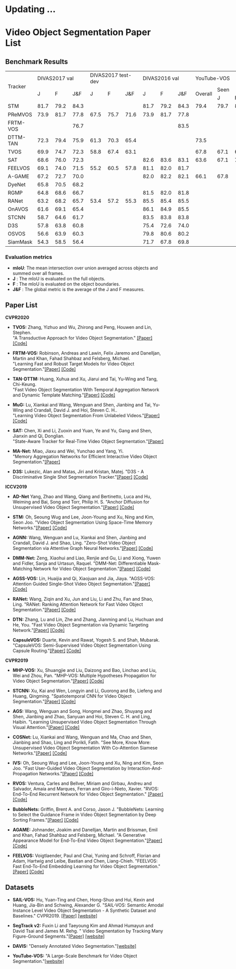 # Updating ...

# Video Object Segmentation Paper List

## Benchmark Results

  <table width="1194" border="0" cellpadding="0" cellspacing="0" style='width:895.50pt;border-collapse:collapse;table-layout:fixed;'>
   <col width="136" class="xl65" style='mso-width-source:userset;mso-width-alt:3481;'/>
   <col width="57" span="3" class="xl66" style='mso-width-source:userset;mso-width-alt:1459;'/>
   <col width="57" span="3" class="xl67" style='mso-width-source:userset;mso-width-alt:1459;'/>
   <col width="57" span="3" class="xl66" style='mso-width-source:userset;mso-width-alt:1459;'/>
   <col width="57" span="4" class="xl68" style='mso-width-source:userset;mso-width-alt:1459;'/>
   <col width="42" class="xl68" style='mso-width-source:userset;mso-width-alt:1075;'/>
   <col width="57" class="xl69" style='mso-width-source:userset;mso-width-alt:1459;'/>
   <col width="109" span="16368" class="xl65" style='mso-width-source:userset;mso-width-alt:2790;'/>
   <tr height="18" style='height:13.50pt;'>
    <td class="xl70" height="54" width="136" rowspan="3" style='height:40.50pt;width:102.00pt;' x:str>Tracker</td>
    <td class="xl71" width="171" colspan="3" style='width:128.25pt;' x:str>DIVAS2017 val</td>
    <td class="xl72" width="171" colspan="3" style='width:128.25pt;' x:str>DIVAS2017 test-dev</td>
    <td class="xl71" width="171" colspan="3" style='width:128.25pt;' x:str>DIVAS2016 val</td>
    <td class="xl74" width="270" colspan="5" style='width:202.50pt;' x:str>YouTube-VOS</td>
    <td class="xl75" width="57" rowspan="3" style='width:42.75pt;border-right:.5pt solid windowtext;border-bottom:.5pt solid windowtext;' x:str>Speed (FPS)</td>
    <td class="xl78" width="109" rowspan="3" style='width:81.75pt;border-right:.5pt solid windowtext;border-bottom:.5pt solid windowtext;' x:str>Paper</td>
    <td class="xl78" width="109" rowspan="3" style='width:81.75pt;border-right:.5pt solid windowtext;border-bottom:.5pt solid windowtext;' x:str>Code</td>
   </tr>
   <tr height="18" style='height:13.50pt;'>
    <td class="xl71" rowspan="2" x:str>J</td>
    <td class="xl71" rowspan="2" x:str>F</td>
    <td class="xl71" rowspan="2" x:str>J&amp;F</td>
    <td class="xl72" rowspan="2" x:str>J</td>
    <td class="xl72" rowspan="2" x:str>F</td>
    <td class="xl72" rowspan="2" x:str>J&amp;F</td>
    <td class="xl71" rowspan="2" x:str>J</td>
    <td class="xl71" rowspan="2" x:str>F</td>
    <td class="xl71" rowspan="2" x:str>J&amp;F</td>
    <td class="xl74" rowspan="2" x:str>Overall</td>
    <td class="xl74" colspan="2" x:str>Seen</td>
    <td class="xl74" colspan="2" x:str>Unseen</td>
   </tr>
   <tr height="18" style='height:13.50pt;'>
    <td class="xl74" x:str>J</td>
    <td class="xl74" x:str>F</td>
    <td class="xl74" x:str>J</td>
    <td class="xl74" x:str>F</td>
   </tr>
   <tr height="22" style='height:16.50pt;'>
    <td class="xl70" height="22" style='height:16.50pt;' x:str>STM</td>
    <td class="xl66" x:num="81.700000000000003">81.7<span style='mso-spacerun:yes;'>&nbsp;</span></td>
    <td class="xl66" x:num="79.200000000000003">79.2<span style='mso-spacerun:yes;'>&nbsp;</span></td>
    <td class="xl66" x:num="84.299999999999997">84.3<span style='mso-spacerun:yes;'>&nbsp;</span></td>
    <td class="xl67"></td>
    <td class="xl67" colspan="2" style='mso-ignore:colspan;'></td>
    <td class="xl66" x:num="81.700000000000003">81.7<span style='mso-spacerun:yes;'>&nbsp;</span></td>
    <td class="xl66" x:num="79.200000000000003">79.2<span style='mso-spacerun:yes;'>&nbsp;</span></td>
    <td class="xl66" x:num="84.299999999999997">84.3<span style='mso-spacerun:yes;'>&nbsp;</span></td>
    <td class="xl68" x:num="79.400000000000006">79.4<span style='mso-spacerun:yes;'>&nbsp;</span></td>
    <td class="xl68" x:num="79.700000000000003">79.7<span style='mso-spacerun:yes;'>&nbsp;</span></td>
    <td class="xl68" x:num="84.200000000000003">84.2<span style='mso-spacerun:yes;'>&nbsp;</span></td>
    <td class="xl68" x:num="72.799999999999997">72.8<span style='mso-spacerun:yes;'>&nbsp;</span></td>
    <td class="xl68" x:num="80.900000000000006">80.9<span style='mso-spacerun:yes;'>&nbsp;</span></td>
    <td class="xl69" x:num="6.25">6.3<span style='mso-spacerun:yes;'>&nbsp;</span></td>
    <td class="xl81" x:str><a href="https://openaccess.thecvf.com/content_ICCV_2019/papers/Oh_Video_Object_Segmentation_Using_Space-Time_Memory_Networks_ICCV_2019_paper.pdf" target="_parent">ICCV2019</a></td>
    <td class="xl65"></td>
   </tr>
   <tr height="22" style='height:16.50pt;'>
    <td class="xl65" height="22" style='height:16.50pt;' x:str>PReMVOS</td>
    <td class="xl66" x:num="73.900000000000006">73.9<span style='mso-spacerun:yes;'>&nbsp;</span></td>
    <td class="xl66" x:num="81.700000000000003">81.7<span style='mso-spacerun:yes;'>&nbsp;</span></td>
    <td class="xl66" x:num="77.799999999999997">77.8<span style='mso-spacerun:yes;'>&nbsp;</span></td>
    <td class="xl67" x:num="67.5">67.5<span style='mso-spacerun:yes;'>&nbsp;</span></td>
    <td class="xl67" x:num="75.700000000000003">75.7<span style='mso-spacerun:yes;'>&nbsp;</span></td>
    <td class="xl67" x:num="71.599999999999994">71.6<span style='mso-spacerun:yes;'>&nbsp;</span></td>
    <td class="xl66" x:num="73.900000000000006">73.9<span style='mso-spacerun:yes;'>&nbsp;</span></td>
    <td class="xl66" x:num="81.700000000000003">81.7<span style='mso-spacerun:yes;'>&nbsp;</span></td>
    <td class="xl66" x:num="77.799999999999997">77.8<span style='mso-spacerun:yes;'>&nbsp;</span></td>
    <td class="xl68"></td>
    <td class="xl68" colspan="4" style='mso-ignore:colspan;'></td>
    <td class="xl69" x:num="0.029999999999999999">0.0<span style='mso-spacerun:yes;'>&nbsp;</span></td>
    <td class="xl81" x:str><a href="https://arxiv.org/abs/1807.09190" target="_parent">ACCV2018</a></td>
    <td class="xl81" x:str><a href="https://github.com/JonathonLuiten/PReMVOS" target="_parent">Code</a></td>
   </tr>
   <tr height="22" style='height:16.50pt;'>
    <td class="xl65" height="22" style='height:16.50pt;' x:str>FRTM-VOS</td>
    <td class="xl66" colspan="2" style='mso-ignore:colspan;'></td>
    <td class="xl66" x:num="76.700000000000003">76.7<span style='mso-spacerun:yes;'>&nbsp;</span></td>
    <td class="xl67"></td>
    <td class="xl67" colspan="2" style='mso-ignore:colspan;'></td>
    <td class="xl66" colspan="2" style='mso-ignore:colspan;'></td>
    <td class="xl66" x:num="83.5">83.5<span style='mso-spacerun:yes;'>&nbsp;</span></td>
    <td class="xl68"></td>
    <td class="xl68" colspan="4" style='mso-ignore:colspan;'></td>
    <td class="xl69" x:num="21.899999999999999">21.9<span style='mso-spacerun:yes;'>&nbsp;</span></td>
    <td class="xl82" x:str><a href="https://openaccess.thecvf.com/content_CVPR_2020/papers/Robinson_Learning_Fast_and_Robust_Target_Models_for_Video_Object_Segmentation_CVPR_2020_paper.pdf" target="_parent">CVPR2020</a></td>
    <td class="xl81" x:str><a href="https://github.com/andr345/frtm-vos" target="_parent">Code</a></td>
   </tr>
   <tr height="22" style='height:16.50pt;'>
    <td class="xl65" height="22" style='height:16.50pt;' x:str>DTTM-TAN</td>
    <td class="xl66" x:num="72.299999999999997">72.3<span style='mso-spacerun:yes;'>&nbsp;</span></td>
    <td class="xl66" x:num="79.400000000000006">79.4<span style='mso-spacerun:yes;'>&nbsp;</span></td>
    <td class="xl66" x:num="75.900000000000006">75.9<span style='mso-spacerun:yes;'>&nbsp;</span></td>
    <td class="xl67" x:num="61.299999999999997">61.3<span style='mso-spacerun:yes;'>&nbsp;</span></td>
    <td class="xl67" x:num="70.299999999999997">70.3<span style='mso-spacerun:yes;'>&nbsp;</span></td>
    <td class="xl67" x:num="65.400000000000006">65.4<span style='mso-spacerun:yes;'>&nbsp;</span></td>
    <td class="xl66" colspan="3" style='mso-ignore:colspan;'></td>
    <td class="xl68" x:num="73.5">73.5<span style='mso-spacerun:yes;'>&nbsp;</span></td>
    <td class="xl68" colspan="4" style='mso-ignore:colspan;'></td>
    <td class="xl69" x:num="7.1399999999999997">7.1<span style='mso-spacerun:yes;'>&nbsp;</span></td>
    <td class="xl81" x:str><a href="https://openaccess.thecvf.com/content_CVPR_2020/papers/Huang_Fast_Video_Object_Segmentation_With_Temporal_Aggregation_Network_and_Dynamic_CVPR_2020_paper.pdf" target="_parent">CVPR2020</a></td>
    <td class="xl81" x:str><a href="https://xuhuaking.github.io/Fast-VOS-DTTM-TAN/" target="_parent">Code</a></td>
   </tr>
   <tr height="22" style='height:16.50pt;'>
    <td class="xl65" height="22" style='height:16.50pt;' x:str>TVOS</td>
    <td class="xl66" x:num="69.900000000000006">69.9<span style='mso-spacerun:yes;'>&nbsp;</span></td>
    <td class="xl66" x:num="74.700000000000003">74.7<span style='mso-spacerun:yes;'>&nbsp;</span></td>
    <td class="xl66" x:num="72.299999999999997">72.3<span style='mso-spacerun:yes;'>&nbsp;</span></td>
    <td class="xl67" x:num="58.799999999999997">58.8<span style='mso-spacerun:yes;'>&nbsp;</span></td>
    <td class="xl67" x:num="67.400000000000006">67.4<span style='mso-spacerun:yes;'>&nbsp;</span></td>
    <td class="xl67" x:num="63.100000000000001">63.1<span style='mso-spacerun:yes;'>&nbsp;</span></td>
    <td class="xl66" colspan="3" style='mso-ignore:colspan;'></td>
    <td class="xl68" x:num="67.799999999999997">67.8<span style='mso-spacerun:yes;'>&nbsp;</span></td>
    <td class="xl68" x:num="67.099999999999994">67.1<span style='mso-spacerun:yes;'>&nbsp;</span></td>
    <td class="xl68" x:num="69.400000000000006">69.4<span style='mso-spacerun:yes;'>&nbsp;</span></td>
    <td class="xl68" x:num="63">63.0<span style='mso-spacerun:yes;'>&nbsp;</span></td>
    <td class="xl68" x:num="71.599999999999994">71.6<span style='mso-spacerun:yes;'>&nbsp;</span></td>
    <td class="xl69" x:num="37">37.0<span style='mso-spacerun:yes;'>&nbsp;</span></td>
    <td class="xl81" x:str><a href="https://openaccess.thecvf.com/content_CVPR_2020/papers/Zhang_A_Transductive_Approach_for_Video_Object_Segmentation_CVPR_2020_paper.pdf" target="_parent">CVPR2020</a></td>
    <td class="xl81" x:str><a href="https://github.com/&#10;microsoft/transductive-vos.pytorch" target="_parent">Code</a></td>
   </tr>
   <tr height="22" style='height:16.50pt;'>
    <td class="xl65" height="22" style='height:16.50pt;' x:str>SAT</td>
    <td class="xl66" x:num="68.599999999999994">68.6<span style='mso-spacerun:yes;'>&nbsp;</span></td>
    <td class="xl66" x:num="76">76.0<span style='mso-spacerun:yes;'>&nbsp;</span></td>
    <td class="xl66" x:num="72.299999999999997">72.3<span style='mso-spacerun:yes;'>&nbsp;</span></td>
    <td class="xl67"></td>
    <td class="xl67" colspan="2" style='mso-ignore:colspan;'></td>
    <td class="xl66" x:num="82.599999999999994">82.6<span style='mso-spacerun:yes;'>&nbsp;</span></td>
    <td class="xl66" x:num="83.599999999999994">83.6<span style='mso-spacerun:yes;'>&nbsp;</span></td>
    <td class="xl66" x:num="83.099999999999994">83.1<span style='mso-spacerun:yes;'>&nbsp;</span></td>
    <td class="xl68" x:num="63.600000000000001">63.6<span style='mso-spacerun:yes;'>&nbsp;</span></td>
    <td class="xl68" x:num="67.099999999999994">67.1<span style='mso-spacerun:yes;'>&nbsp;</span></td>
    <td class="xl68" x:num="70.200000000000003">70.2<span style='mso-spacerun:yes;'>&nbsp;</span></td>
    <td class="xl68" x:num="55.299999999999997">55.3<span style='mso-spacerun:yes;'>&nbsp;</span></td>
    <td class="xl68" x:num="61.700000000000003">61.7<span style='mso-spacerun:yes;'>&nbsp;</span></td>
    <td class="xl69" x:num="39">39.0<span style='mso-spacerun:yes;'>&nbsp;</span></td>
    <td class="xl81" x:str><a href="http://openaccess.thecvf.com/content_CVPR_2020/papers/Chen_State-Aware_Tracker_for_Real-Time_Video_Object_Segmentation_CVPR_2020_paper.pdf" target="_parent">CVPR2020</a></td>
    <td class="xl65"></td>
   </tr>
   <tr height="22" style='height:16.50pt;'>
    <td class="xl65" height="22" style='height:16.50pt;' x:str>FEELVOS</td>
    <td class="xl66" x:num="69.099999999999994">69.1<span style='mso-spacerun:yes;'>&nbsp;</span></td>
    <td class="xl66" x:num="74">74.0<span style='mso-spacerun:yes;'>&nbsp;</span></td>
    <td class="xl66" x:num="71.5">71.5<span style='mso-spacerun:yes;'>&nbsp;</span></td>
    <td class="xl67" x:num="55.200000000000003">55.2<span style='mso-spacerun:yes;'>&nbsp;</span></td>
    <td class="xl67" x:num="60.5">60.5<span style='mso-spacerun:yes;'>&nbsp;</span></td>
    <td class="xl67" x:num="57.799999999999997">57.8<span style='mso-spacerun:yes;'>&nbsp;</span></td>
    <td class="xl66" x:num="81.099999999999994">81.1<span style='mso-spacerun:yes;'>&nbsp;</span></td>
    <td class="xl66" x:num="82">82.0<span style='mso-spacerun:yes;'>&nbsp;</span></td>
    <td class="xl66" x:num="81.700000000000003">81.7<span style='mso-spacerun:yes;'>&nbsp;</span></td>
    <td class="xl68"></td>
    <td class="xl68" colspan="4" style='mso-ignore:colspan;'></td>
    <td class="xl69" x:num="1.96">2.0<span style='mso-spacerun:yes;'>&nbsp;</span></td>
    <td class="xl81" x:str><a href="https://openaccess.thecvf.com/content_CVPR_2019/papers/Voigtlaender_FEELVOS_Fast_End-To-End_Embedding_Learning_for_Video_Object_Segmentation_CVPR_2019_paper.pdf" target="_parent">CVPR2019</a></td>
    <td class="xl81" x:str><a href="https://github.com/tensorflow/models/tree/master/research/feelvos" target="_parent">Code</a></td>
   </tr>
   <tr height="22" style='height:16.50pt;'>
    <td class="xl65" height="22" style='height:16.50pt;' x:str>A-GAME</td>
    <td class="xl66" x:num="67.200000000000003">67.2<span style='mso-spacerun:yes;'>&nbsp;</span></td>
    <td class="xl66" x:num="72.700000000000003">72.7<span style='mso-spacerun:yes;'>&nbsp;</span></td>
    <td class="xl66" x:num="70">70.0<span style='mso-spacerun:yes;'>&nbsp;</span></td>
    <td class="xl67"></td>
    <td class="xl67" colspan="2" style='mso-ignore:colspan;'></td>
    <td class="xl66" x:num="82">82.0<span style='mso-spacerun:yes;'>&nbsp;</span></td>
    <td class="xl66" x:num="82.200000000000003">82.2<span style='mso-spacerun:yes;'>&nbsp;</span></td>
    <td class="xl66" x:num="82.099999999999994">82.1<span style='mso-spacerun:yes;'>&nbsp;</span></td>
    <td class="xl68" x:num="66.099999999999994">66.1<span style='mso-spacerun:yes;'>&nbsp;</span></td>
    <td class="xl68" x:num="67.799999999999997">67.8<span style='mso-spacerun:yes;'>&nbsp;</span></td>
    <td class="xl68"></td>
    <td class="xl68" x:num="60.799999999999997">60.8<span style='mso-spacerun:yes;'>&nbsp;</span></td>
    <td class="xl68"></td>
    <td class="xl69" x:num="14.285">14.3<span style='mso-spacerun:yes;'>&nbsp;</span></td>
    <td class="xl82" x:str><a href="https://openaccess.thecvf.com/content_CVPR_2019/papers/Johnander_A_Generative_Appearance_Model_for_End-To-End_Video_Object_Segmentation_CVPR_2019_paper.pdf" target="_parent">CVPR2019</a></td>
    <td class="xl81" x:str><a href="https://github.com/joakimjohnander/agame-vos" target="_parent">Code</a></td>
   </tr>
   <tr height="22" style='height:16.50pt;'>
    <td class="xl65" height="22" style='height:16.50pt;' x:str>DyeNet</td>
    <td class="xl66" x:num="65.799999999999997">65.8<span style='mso-spacerun:yes;'>&nbsp;</span></td>
    <td class="xl66" x:num="70.5">70.5<span style='mso-spacerun:yes;'>&nbsp;</span></td>
    <td class="xl66" x:num="68.200000000000003">68.2<span style='mso-spacerun:yes;'>&nbsp;</span></td>
    <td class="xl67"></td>
    <td class="xl67" colspan="2" style='mso-ignore:colspan;'></td>
    <td class="xl66" colspan="3" style='mso-ignore:colspan;'></td>
    <td class="xl68" colspan="5" style='mso-ignore:colspan;'></td>
    <td class="xl69" x:num="0.42999999999999999">0.4<span style='mso-spacerun:yes;'>&nbsp;</span></td>
    <td class="xl81" x:str><a href="https://arxiv.org/abs/1803.04242" target="_parent">ECCV2018</a></td>
    <td class="xl65"></td>
   </tr>
   <tr height="22" style='height:16.50pt;'>
    <td class="xl65" height="22" style='height:16.50pt;' x:str>RGMP</td>
    <td class="xl66" x:num="64.799999999999997">64.8<span style='mso-spacerun:yes;'>&nbsp;</span></td>
    <td class="xl66" x:num="68.599999999999994">68.6<span style='mso-spacerun:yes;'>&nbsp;</span></td>
    <td class="xl66" x:num="66.700000000000003">66.7<span style='mso-spacerun:yes;'>&nbsp;</span></td>
    <td class="xl67" colspan="3" style='mso-ignore:colspan;'></td>
    <td class="xl73" x:num="81.5">81.5<span style='mso-spacerun:yes;'>&nbsp;</span></td>
    <td class="xl73" x:num="82">82.0<span style='mso-spacerun:yes;'>&nbsp;</span></td>
    <td class="xl73" x:num="81.75">81.8<span style='mso-spacerun:yes;'>&nbsp;</span></td>
    <td class="xl68"></td>
    <td class="xl68" colspan="4" style='mso-ignore:colspan;'></td>
    <td class="xl69" x:num="7.6920000000000002">7.7<span style='mso-spacerun:yes;'>&nbsp;</span></td>
    <td class="xl81" x:str><a href="https://openaccess.thecvf.com/content_cvpr_2018/CameraReady/1029.pdf" target="_parent">CVPR2018</a></td>
    <td class="xl81" x:str><a href="https://github.com/seoungwugoh/RGMP" target="_parent">Code</a></td>
   </tr>
   <tr height="22" style='height:16.50pt;'>
    <td class="xl65" height="22" style='height:16.50pt;' x:str>RANet</td>
    <td class="xl66" x:num="63.200000000000003">63.2<span style='mso-spacerun:yes;'>&nbsp;</span></td>
    <td class="xl66" x:num="68.200000000000003">68.2<span style='mso-spacerun:yes;'>&nbsp;</span></td>
    <td class="xl66" x:num="65.700000000000003">65.7<span style='mso-spacerun:yes;'>&nbsp;</span></td>
    <td class="xl67" x:num="53.399999999999999">53.4<span style='mso-spacerun:yes;'>&nbsp;</span></td>
    <td class="xl67" x:num="57.189999999999998">57.2<span style='mso-spacerun:yes;'>&nbsp;</span></td>
    <td class="xl67" x:num="55.299999999999997">55.3<span style='mso-spacerun:yes;'>&nbsp;</span></td>
    <td class="xl66" x:num="85.5">85.5<span style='mso-spacerun:yes;'>&nbsp;</span></td>
    <td class="xl66" x:num="85.400000000000006">85.4<span style='mso-spacerun:yes;'>&nbsp;</span></td>
    <td class="xl66" x:num="85.5">85.5<span style='mso-spacerun:yes;'>&nbsp;</span></td>
    <td class="xl68"></td>
    <td class="xl68" colspan="4" style='mso-ignore:colspan;'></td>
    <td class="xl69" x:num="30">30.0<span style='mso-spacerun:yes;'>&nbsp;</span></td>
    <td class="xl81" x:str><a href="https://openaccess.thecvf.com/content_ICCV_2019/papers/Wang_RANet_Ranking_Attention_Network_for_Fast_Video_Object_Segmentation_ICCV_2019_paper.pdf" target="_parent">ICCV2019</a></td>
    <td class="xl81" x:str><a href="https://github.com/Storife/RANet" target="_parent">Code</a></td>
   </tr>
   <tr height="22" style='height:16.50pt;'>
    <td class="xl65" height="22" style='height:16.50pt;' x:str>OnAVOS</td>
    <td class="xl66" x:num="61.600000000000001">61.6<span style='mso-spacerun:yes;'>&nbsp;</span></td>
    <td class="xl66" x:num="69.099999999999994">69.1<span style='mso-spacerun:yes;'>&nbsp;</span></td>
    <td class="xl66" x:num="65.349999999999994">65.4<span style='mso-spacerun:yes;'>&nbsp;</span></td>
    <td class="xl67"></td>
    <td class="xl67" colspan="2" style='mso-ignore:colspan;'></td>
    <td class="xl66" x:num="86.099999999999994">86.1<span style='mso-spacerun:yes;'>&nbsp;</span></td>
    <td class="xl66" x:num="84.900000000000006">84.9<span style='mso-spacerun:yes;'>&nbsp;</span></td>
    <td class="xl66" x:num="85.5">85.5<span style='mso-spacerun:yes;'>&nbsp;</span></td>
    <td class="xl68"></td>
    <td class="xl68" colspan="4" style='mso-ignore:colspan;'></td>
    <td class="xl69" x:num="0.10000000000000001">0.1<span style='mso-spacerun:yes;'>&nbsp;</span></td>
    <td class="xl81" x:str><a href="https://arxiv.org/pdf/1706.09364.pdf" target="_parent">BMCV2017</a></td>
    <td class="xl81" x:str><a href="https://github.com/Stocastico/OnAVOS" target="_parent">Code</a></td>
   </tr>
   <tr height="22" style='height:16.50pt;'>
    <td class="xl65" height="22" style='height:16.50pt;' x:str>STCNN</td>
    <td class="xl66" x:num="58.700000000000003">58.7<span style='mso-spacerun:yes;'>&nbsp;</span></td>
    <td class="xl66" x:num="64.599999999999994">64.6<span style='mso-spacerun:yes;'>&nbsp;</span></td>
    <td class="xl66" x:num="61.649999999999999">61.7<span style='mso-spacerun:yes;'>&nbsp;</span></td>
    <td class="xl67" colspan="3" style='mso-ignore:colspan;'></td>
    <td class="xl66" x:num="83.5">83.5<span style='mso-spacerun:yes;'>&nbsp;</span></td>
    <td class="xl66" x:num="83.799999999999997">83.8<span style='mso-spacerun:yes;'>&nbsp;</span></td>
    <td class="xl66" x:num="83.799999999999997">83.8<span style='mso-spacerun:yes;'>&nbsp;</span></td>
    <td class="xl68" colspan="5" style='mso-ignore:colspan;'></td>
    <td class="xl69" x:num="3.8999999999999999">3.9<span style='mso-spacerun:yes;'>&nbsp;</span></td>
    <td class="xl81" x:str><a href="https://openaccess.thecvf.com/content_CVPR_2019/papers/Xu_Spatiotemporal_CNN_for_Video_Object_Segmentation_CVPR_2019_paper.pdf" target="_parent">CVPR2019</a></td>
    <td class="xl81" x:str><a href="https://github.com/longyin880815/STCNN" target="_parent">Code</a></td>
   </tr>
   <tr height="22" style='height:16.50pt;'>
    <td class="xl65" height="22" style='height:16.50pt;' x:str>D3S</td>
    <td class="xl66" x:num="57.799999999999997">57.8<span style='mso-spacerun:yes;'>&nbsp;</span></td>
    <td class="xl66" x:num="63.799999999999997">63.8<span style='mso-spacerun:yes;'>&nbsp;</span></td>
    <td class="xl66" x:num="60.799999999999997">60.8<span style='mso-spacerun:yes;'>&nbsp;</span></td>
    <td class="xl67" colspan="3" style='mso-ignore:colspan;'></td>
    <td class="xl73" x:num="75.400000000000006">75.4<span style='mso-spacerun:yes;'>&nbsp;</span></td>
    <td class="xl73" x:num="72.599999999999994">72.6<span style='mso-spacerun:yes;'>&nbsp;</span></td>
    <td class="xl66" x:num="74">74.0<span style='mso-spacerun:yes;'>&nbsp;</span></td>
    <td class="xl68" colspan="5" style='mso-ignore:colspan;'></td>
    <td class="xl69" x:num="25">25.0<span style='mso-spacerun:yes;'>&nbsp;</span></td>
    <td class="xl81" x:str><a href="https://openaccess.thecvf.com/content_CVPR_2020/papers/Lukezic_D3S_-_A_Discriminative_Single_Shot_Segmentation_Tracker_CVPR_2020_paper.pdf" target="_parent">CVPR2020</a></td>
    <td class="xl81" x:str><a href="https://github.com/alanlukezic/d3s" target="_parent">Code</a></td>
   </tr>
   <tr height="22" style='height:16.50pt;'>
    <td class="xl65" height="22" style='height:16.50pt;' x:str>OSVOS</td>
    <td class="xl66" x:num="56.600000000000001">56.6<span style='mso-spacerun:yes;'>&nbsp;</span></td>
    <td class="xl66" x:num="63.899999999999999">63.9<span style='mso-spacerun:yes;'>&nbsp;</span></td>
    <td class="xl66" x:num="60.25">60.3<span style='mso-spacerun:yes;'>&nbsp;</span></td>
    <td class="xl67"></td>
    <td class="xl67" colspan="2" style='mso-ignore:colspan;'></td>
    <td class="xl66" x:num="79.799999999999997">79.8<span style='mso-spacerun:yes;'>&nbsp;</span></td>
    <td class="xl66" x:num="80.599999999999994">80.6<span style='mso-spacerun:yes;'>&nbsp;</span></td>
    <td class="xl66" x:num="80.189999999999998">80.2<span style='mso-spacerun:yes;'>&nbsp;</span></td>
    <td class="xl68"></td>
    <td class="xl68" colspan="4" style='mso-ignore:colspan;'></td>
    <td class="xl69" x:num="0.10000000000000001">0.1<span style='mso-spacerun:yes;'>&nbsp;</span></td>
    <td class="xl81" x:str><a href="https://openaccess.thecvf.com/content_cvpr_2017/papers/Caelles_One-Shot_Video_Object_CVPR_2017_paper.pdf" target="_parent">CVPR2017</a></td>
    <td class="xl81" x:str><a href="https://github.com/kmaninis/OSVOS-PyTorch" target="_parent">Code</a></td>
   </tr>
   <tr height="22" style='height:16.50pt;'>
    <td class="xl65" height="22" style='height:16.50pt;' x:str>SiamMask</td>
    <td class="xl66" x:num="54.299999999999997">54.3<span style='mso-spacerun:yes;'>&nbsp;</span></td>
    <td class="xl66" x:num="58.5">58.5<span style='mso-spacerun:yes;'>&nbsp;</span></td>
    <td class="xl66" x:num="56.399999999999999">56.4<span style='mso-spacerun:yes;'>&nbsp;</span></td>
    <td class="xl67"></td>
    <td class="xl67" colspan="2" style='mso-ignore:colspan;'></td>
    <td class="xl66" x:num="71.700000000000003">71.7<span style='mso-spacerun:yes;'>&nbsp;</span></td>
    <td class="xl66" x:num="67.799999999999997">67.8<span style='mso-spacerun:yes;'>&nbsp;</span></td>
    <td class="xl66" x:num="69.75">69.8<span style='mso-spacerun:yes;'>&nbsp;</span></td>
    <td class="xl68"></td>
    <td class="xl68" colspan="4" style='mso-ignore:colspan;'></td>
    <td class="xl69" x:num="55">55.0<span style='mso-spacerun:yes;'>&nbsp;</span></td>
    <td class="xl81" x:str><a href="https://openaccess.thecvf.com/content_CVPR_2019/papers/Wang_Fast_Online_Object_Tracking_and_Segmentation_A_Unifying_Approach_CVPR_2019_paper.pdf" target="_parent">CVPR2019</a></td>
    <td class="xl81" x:str><a href="https://github.com/foolwood/SiamMask" target="_parent">Code</a></td>
   </tr>
   <![if supportMisalignedColumns]>
    <tr width="0" style='display:none;'>
     <td width="136" style='width:102;'></td>
     <td width="57" style='width:43;'></td>
     <td width="57" style='width:43;'></td>
     <td width="57" style='width:43;'></td>
     <td width="57" style='width:43;'></td>
     <td width="42" style='width:32;'></td>
     <td width="57" style='width:43;'></td>
     <td width="109" style='width:82;'></td>
    </tr>
   <![endif]>
  </table>


### Evaluation metrics
- **mIoU**: The mean intersection over union averaged across objects and summed over all frames. 
- **J**   : The mIoU is evaluated on the full objects.
- **F**   : The mIoU is evaluated on the object boundaries.
- **J&F** : The global metric is the average of the J and F measures.


## Paper List

**CVPR2020**

- **TVOS:** Zhang, Yizhuo and Wu, Zhirong and Peng, Houwen and Lin, Stephen.<br>
"A Transductive Approach for Video Object Segmentation." [[Paper]](http://openaccess.thecvf.com/content_CVPR_2020/papers/Zhang_A_Transductive_Approach_for_Video_Object_Segmentation_CVPR_2020_paper.pdf) [[Code]](https://github.com/microsoft/transductive-vos.pytorch)

- **FRTM-VOS:** Robinson, Andreas and Lawin, Felix Jaremo and Danelljan, Martin and Khan, Fahad Shahbaz and Felsberg, Michael.<br>
"Learning Fast and Robust Target Models for Video Object Segmentation."[[Paper]](http://openaccess.thecvf.com/content_CVPR_2020/papers/Robinson_Learning_Fast_and_Robust_Target_Models_for_Video_Object_Segmentation_CVPR_2020_paper.pdf) [[Code]](https://github.com/andr345/frtm-vos)

- **TAN-DTTM:** Huang, Xuhua and Xu, Jiarui and Tai, Yu-Wing and Tang, Chi-Keung.<br>
"Fast Video Object Segmentation With Temporal Aggregation Network and Dynamic Template Matching."[[Paper]](http://openaccess.thecvf.com/content_CVPR_2020/papers/Huang_Fast_Video_Object_Segmentation_With_Temporal_Aggregation_Network_and_Dynamic_CVPR_2020_paper.pdf) [[Code]](https://github.com/XUHUAKing)

- **MuG:** Lu, Xiankai and Wang, Wenguan and Shen, Jianbing and Tai, Yu-Wing and Crandall, David J. and Hoi, Steven C. H..<br>
"Learning Video Object Segmentation From Unlabeled Videos."[[Paper]](http://openaccess.thecvf.com/content_CVPR_2020/papers/Lu_Learning_Video_Object_Segmentation_From_Unlabeled_Videos_CVPR_2020_paper.pdf) [[Code]](https://github.com/carrierlxk/MuG)

- **SAT:** Chen, Xi and Li, Zuoxin and Yuan, Ye and Yu, Gang and Shen, Jianxin and Qi, Donglian.<br>
"State-Aware Tracker for Real-Time Video Object Segmentation."[[Paper]](http://openaccess.thecvf.com/content_CVPR_2020/papers/Chen_State-Aware_Tracker_for_Real-Time_Video_Object_Segmentation_CVPR_2020_paper.pdf)

- **MA-Net:** Miao, Jiaxu and Wei, Yunchao and Yang, Yi.<br>
"Memory Aggregation Networks for Efficient Interactive Video Object Segmentation."[[Paper]](http://openaccess.thecvf.com/content_CVPR_2020/papers/Miao_Memory_Aggregation_Networks_for_Efficient_Interactive_Video_Object_Segmentation_CVPR_2020_paper.pdf)

- **D3S:** Lukezic, Alan and Matas, Jiri and Kristan, Matej.<bar>
"D3S - A Discriminative Single Shot Segmentation Tracker."[[Paper]](http://openaccess.thecvf.com/content_CVPR_2020/papers/Lukezic_D3S_-_A_Discriminative_Single_Shot_Segmentation_Tracker_CVPR_2020_paper.pdf) [[Code]](https://github.com/alanlukezic/d3s)


**ICCV2019**

- **AD-Net** Yang, Zhao and Wang, Qiang and Bertinetto, Luca and Hu, Weiming and Bai, Song and Torr, Philip H. S.<bar>
"Anchor Diffusion for Unsupervised Video Object Segmentation."[[Paper]](http://openaccess.thecvf.com/content_ICCV_2019/papers/Yang_Anchor_Diffusion_for_Unsupervised_Video_Object_Segmentation_ICCV_2019_paper.pdf) [[Code]](https://github.com/yz93/anchor-diff-VOS)

- **STM:** Oh, Seoung Wug and Lee, Joon-Young and Xu, Ning and Kim, Seon Joo.<bar>
"Video Object Segmentation Using Space-Time Memory Networks."[[Paper]](http://openaccess.thecvf.com/content_ICCV_2019/papers/Oh_Video_Object_Segmentation_Using_Space-Time_Memory_Networks_ICCV_2019_paper.pdf) [[Code]](https://github.com/seoungwugoh/STM)

- **AGNN:** Wang, Wenguan and Lu, Xiankai and Shen, Jianbing and Crandall, David J. and Shao, Ling.<bar>
"Zero-Shot Video Object Segmentation via Attentive Graph Neural Networks."[[Paper]](http://openaccess.thecvf.com/content_ICCV_2019/papers/Wang_Zero-Shot_Video_Object_Segmentation_via_Attentive_Graph_Neural_Networks_ICCV_2019_paper.pdf) [[Code]](https://github.com/carrierlxk/AGNN)

- **DMM-Net:** Zeng, Xiaohui and Liao, Renjie and Gu, Li and Xiong, Yuwen and Fidler, Sanja and Urtasun, Raquel.<bar>
"DMM-Net: Differentiable Mask-Matching Network for Video Object Segmentation."[[Paper]](http://openaccess.thecvf.com/content_ICCV_2019/papers/Zeng_DMM-Net_Differentiable_Mask-Matching_Network_for_Video_Object_Segmentation_ICCV_2019_paper.pdf) [[Code]](https://github.com/ZENGXH/DMM_Net)

- **AGSS-VOS:** Lin, Huaijia and Qi, Xiaojuan and Jia, Jiaya.<bar>
"AGSS-VOS: Attention Guided Single-Shot Video Object Segmentation."[[Paper]](http://openaccess.thecvf.com/content_ICCV_2019/papers/Lin_AGSS-VOS_Attention_Guided_Single-Shot_Video_Object_Segmentation_ICCV_2019_paper.pdf) [[Code]](https://github.com/Jia-Research-Lab/AGSS-VOS)

- **RANet:** Wang, Ziqin and Xu, Jun and Liu, Li and Zhu, Fan and Shao, Ling.<bar>
"RANet: Ranking Attention Network for Fast Video Object Segmentation."[[Paper]](http://openaccess.thecvf.com/content_ICCV_2019/papers/Wang_RANet_Ranking_Attention_Network_for_Fast_Video_Object_Segmentation_ICCV_2019_paper.pdf) [[Code]](https://github.com/Storife/RANet)

- **DTN:** Zhang, Lu and Lin, Zhe and Zhang, Jianming and Lu, Huchuan and He, You.<bar>
"Fast Video Object Segmentation via Dynamic Targeting Network."[[Paper]](http://openaccess.thecvf.com/content_ICCV_2019/papers/Zhang_Fast_Video_Object_Segmentation_via_Dynamic_Targeting_Network_ICCV_2019_paper.pdf) [[Code]](https://github.com/zhangludl/Code-for-DTN)

- **CapsuleVOS:** Duarte, Kevin and Rawat, Yogesh S. and Shah, Mubarak.<bar>
"CapsuleVOS: Semi-Supervised Video Object Segmentation Using Capsule Routing."[[Paper]](http://openaccess.thecvf.com/content_ICCV_2019/papers/Duarte_CapsuleVOS_Semi-Supervised_Video_Object_Segmentation_Using_Capsule_Routing_ICCV_2019_paper.pdf) [[Code]](https://github.com/KevinDuarte/CapsuleVOS)

**CVPR2019**

- **MHP-VOS:** Xu, Shuangjie and Liu, Daizong and Bao, Linchao and Liu, Wei and Zhou, Pan.<bar>
"MHP-VOS: Multiple Hypotheses Propagation for Video Object Segmentation."[[Paper]](http://openaccess.thecvf.com/content_CVPR_2019/papers/Xu_MHP-VOS_Multiple_Hypotheses_Propagation_for_Video_Object_Segmentation_CVPR_2019_paper.pdf) [[Code]](https://github.com/shuangjiexu/MHP-VOS)

- **STCNN:** Xu, Kai and Wen, Longyin and Li, Guorong and Bo, Liefeng and Huang, Qingming.<bar>
"Spatiotemporal CNN for Video Object Segmentation."[[Paper]](http://openaccess.thecvf.com/content_CVPR_2019/papers/Xu_Spatiotemporal_CNN_for_Video_Object_Segmentation_CVPR_2019_paper.pdf) [[Code]](https://github.com/longyin880815/STCNN)

- **AGS:** Wang, Wenguan and Song, Hongmei and Zhao, Shuyang and Shen, Jianbing and Zhao, Sanyuan and Hoi, Steven C. H. and Ling, Haibin.<bar>
"Learning Unsupervised Video Object Segmentation Through Visual Attention."[[Paper]](http://openaccess.thecvf.com/content_CVPR_2019/papers/Wang_Learning_Unsupervised_Video_Object_Segmentation_Through_Visual_Attention_CVPR_2019_paper.pdf) [[Code]](https://github.com/wenguanwang/AGS)

- **COSNet:** Lu, Xiankai and Wang, Wenguan and Ma, Chao and Shen, Jianbing and Shao, Ling and Porikli, Fatih.<bar>
"See More, Know More: Unsupervised Video Object Segmentation With Co-Attention Siamese Networks."[[Paper]](http://openaccess.thecvf.com/content_CVPR_2019/papers/Lu_See_More_Know_More_Unsupervised_Video_Object_Segmentation_With_Co-Attention_CVPR_2019_paper.pdf) [[Code]](https://github.com/carrierlxk/COSNet)


- **IVS:** Oh, Seoung Wug and Lee, Joon-Young and Xu, Ning and Kim, Seon Joo.<bar>
"Fast User-Guided Video Object Segmentation by Interaction-And-Propagation Networks."[[Paper]](http://openaccess.thecvf.com/content_CVPR_2019/papers/Oh_Fast_User-Guided_Video_Object_Segmentation_by_Interaction-And-Propagation_Networks_CVPR_2019_paper.pdf) [[Code]](https://github.com/seoungwugoh/ivs-demo)

- **RVOS:** Ventura, Carles and Bellver, Miriam and Girbau, Andreu and Salvador, Amaia and Marques, Ferran and Giro-i-Nieto, Xavier.<bar>
"RVOS: End-To-End Recurrent Network for Video Object Segmentation." [[Paper]](http://openaccess.thecvf.com/content_CVPR_2019/papers/Ventura_RVOS_End-To-End_Recurrent_Network_for_Video_Object_Segmentation_CVPR_2019_paper.pdf) [[Code]](https://github.com/imatge-upc/rvos)

- **BubbleNets:** Griffin, Brent A. and Corso, Jason J.<bar>
"BubbleNets: Learning to Select the Guidance Frame in Video Object Segmentation by Deep Sorting Frames."[[Paper]](http://openaccess.thecvf.com/content_CVPR_2019/papers/Griffin_BubbleNets_Learning_to_Select_the_Guidance_Frame_in_Video_Object_CVPR_2019_paper.pdf) [[Code]](https://github.com/griffbr/BubbleNets)

- **AGAME:** Johnander, Joakim and Danelljan, Martin and Brissman, Emil and Khan, Fahad Shahbaz and Felsberg, Michael.<bar>
"A Generative Appearance Model for End-To-End Video Object Segmentation."[[Paper]](http://openaccess.thecvf.com/content_CVPR_2019/papers/Johnander_A_Generative_Appearance_Model_for_End-To-End_Video_Object_Segmentation_CVPR_2019_paper.pdf) [[Code]](https://github.com/joakimjohnander/agame-vos)

- **FEELVOS:** Voigtlaender, Paul and Chai, Yuning and Schroff, Florian and Adam, Hartwig and Leibe, Bastian and Chen, Liang-Chieh.<bar>
"FEELVOS: Fast End-To-End Embedding Learning for Video Object Segmentation."[[Paper]](http://openaccess.thecvf.com/content_CVPR_2019/papers/Voigtlaender_FEELVOS_Fast_End-To-End_Embedding_Learning_for_Video_Object_Segmentation_CVPR_2019_paper.pdf) [[Code]](https://github.com/kim-younghan/FEELVOS)


## Datasets

- **SAIL-VOS:** Hu, Yuan-Ting and Chen, Hong-Shuo and Hui, Kexin and Huang, Jia-Bin and Schwing, Alexander G.<bar>
"SAIL-VOS: Semantic Amodal Instance Level Video Object Segmentation - A Synthetic Dataset and Baselines." CVPR2019. [[Paper]](http://openaccess.thecvf.com/content_CVPR_2019/papers/Hu_SAIL-VOS_Semantic_Amodal_Instance_Level_Video_Object_Segmentation_-_A_CVPR_2019_paper.pdf) [[website]](http://sailvos.web.illinois.edu/_site/index.html)

- **SegTrack v2:** Fuxin Li and Taeyoung Kim and Ahmad Humayun and David Tsai and James M. Rehg.<bar>
" Video Segmentation by Tracking Many Figure-Ground Segments."[[Paper]](https://web.engr.oregonstate.edu/~lif/SegTrack2/segtrack2_cameraready.pdf) [[website]](https://web.engr.oregonstate.edu/~lif/SegTrack2/dataset.html)

- **DAVIS:** "Densely Annotated Video Segmentation."[[website]](https://davischallenge.org/)

- **YouTube-VOS:** "A Large-Scale Benchmark for Video Object Segmentation."[[website]](https://youtube-vos.org/)
